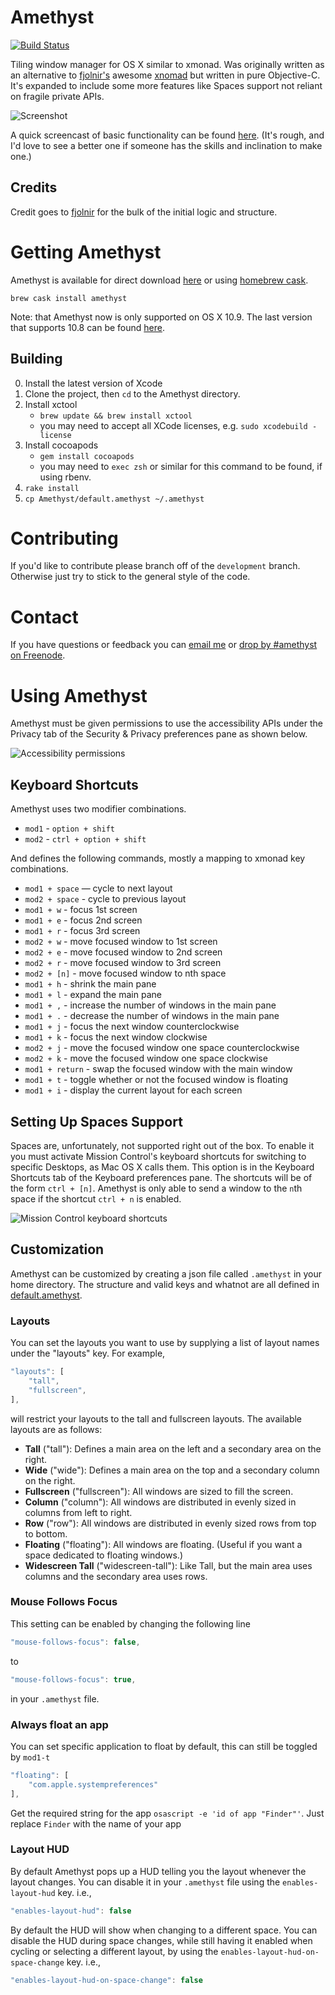 Amethyst
========

[![Build Status](https://travis-ci.org/ianyh/Amethyst.png?branch=master)](https://travis-ci.org/ianyh/Amethyst)

Tiling window manager for OS X similar to xmonad. Was originally written as an
alternative to [fjolnir's](https://github.com/fjolnir) awesome
[xnomad](https://github.com/fjolnir/xnomad) but written in pure
Objective-C. It's expanded to include some more features like Spaces support not
reliant on fragile private APIs.

![Screenshot](http://ianyh.com/amethyst/images/screenshot-small.png)

A quick screencast of basic functionality can be found [here](http://youtu.be/9ayUdV1sfjA). (It's rough, and I'd love to see a better one if someone has the skills and inclination to make one.)

Credits
-------

Credit goes to [fjolnir](https://github.com/fjolnir) for the bulk of the initial
logic and structure.

Getting Amethyst
================

Amethyst is available for direct download [here](http://ianyh.com/amethyst/versions/Amethyst-0.8.5.zip) or using [homebrew cask](https://github.com/phinze/homebrew-cask).

```
brew cask install amethyst
```

Note: that Amethyst now is only supported on OS X 10.9. The last version that supports 10.8 can be found [here](http://ianyh.com/amethyst/versions/Amethyst-0.8.2.zip).

Building
--------

0. Install the latest version of Xcode
1. Clone the project, then `cd` to the Amethyst directory.
2. Install xctool
    - `brew update && brew install xctool`
    - you may need to accept all XCode licenses, e.g. `sudo xcodebuild -license`
3. Install cocoapods
    - `gem install cocoapods`
    - you may need to `exec zsh` or similar for this command to be found, if using rbenv.
7. `rake install`
8. `cp Amethyst/default.amethyst ~/.amethyst`

Contributing
============

If you'd like to contribute please branch off of the `development` branch. Otherwise just try to stick to the general style of the code.

Contact
=======

If you have questions or feedback you can [email me](mailto:ianynda@gmail.com) or [drop by #amethyst on Freenode](http://webchat.freenode.net/?channels=amethyst).

Using Amethyst
==============

Amethyst must be given permissions to use the accessibility APIs under the Privacy tab of the Security & Privacy preferences pane as shown below.

![Accessibility permissions](http://ianyh.com/amethyst/images/accessibility-window.png)

Keyboard Shortcuts
------------------

Amethyst uses two modifier combinations.

* `mod1` - `option + shift`
* `mod2` - `ctrl + option + shift`

And defines the following commands, mostly a mapping to xmonad key combinations.

* `mod1 + space` — cycle to next layout
* `mod2 + space` - cycle to previous layout
* `mod1 + w` - focus 1st screen
* `mod1 + e` - focus 2nd screen
* `mod1 + r` - focus 3rd screen
* `mod2 + w` - move focused window to 1st screen
* `mod2 + e` - move focused window to 2nd screen
* `mod2 + r` - move focused window to 3rd screen
* `mod2 + [n]` - move focused window to nth space
* `mod1 + h` - shrink the main pane
* `mod1 + l` - expand the main pane
* `mod1 + ,` - increase the number of windows in the main pane
* `mod1 + .` - decrease the number of windows in the main pane
* `mod1 + j` - focus the next window counterclockwise
* `mod1 + k` - focus the next window clockwise
* `mod2 + j` - move the focused window one space counterclockwise
* `mod2 + k` - move the focused window one space clockwise
* `mod1 + return` - swap the focused window with the main window
* `mod1 + t` - toggle whether or not the focused window is floating
* `mod1 + i` - display the current layout for each screen

Setting Up Spaces Support
-------------------------

Spaces are, unfortunately, not supported right out of the box. To enable it you
must activate Mission Control's keyboard shortcuts for switching to specific
Desktops, as Mac OS X calls them. This option is in the Keyboard Shortcuts tab
of the Keyboard preferences pane. The shortcuts will be of the form `ctrl +
[n]`. Amethyst is only able to send a window to the `n`th space if the shortcut
`ctrl + n` is enabled.

![Mission Control keyboard shortcuts](http://ianyh.com/amethyst/images/missioncontrol-shortcuts.png)

Customization
-------------

Amethyst can be customized by creating a json file called `.amethyst` in your home directory. The structure and valid keys and whatnot are all defined in [default.amethyst](Amethyst/default.amethyst).

### Layouts

You can set the layouts you want to use by supplying a list of layout names under the "layouts" key. For example,

```js
"layouts": [
    "tall",
    "fullscreen",
],
```
will restrict your layouts to the tall and fullscreen layouts. The available layouts are as follows:

* **Tall** ("tall"): Defines a main area on the left and a secondary area on the right.
* **Wide** ("wide"): Defines a main area on the top and a secondary column on the right.
* **Fullscreen** ("fullscreen"): All windows are sized to fill the screen.
* **Column** ("column"): All windows are distributed in evenly sized in columns from left to right.
* **Row** ("row"): All windows are distributed in evenly sized rows from top to bottom.
* **Floating** ("floating"): All windows are floating. (Useful if you want a space dedicated to floating windows.)
* **Widescreen Tall** ("widescreen-tall"): Like Tall, but the main area uses columns and the secondary area uses rows.

### Mouse Follows Focus

This setting can be enabled by changing the following line

```js
"mouse-follows-focus": false,
```

to

```js
"mouse-follows-focus": true,
```

in your `.amethyst` file.


### Always float an app

You can set specific application to float by default, this can still be toggled by `mod1-t`

```js
"floating": [
    "com.apple.systempreferences"
],
```

Get the required string for the app `osascript -e 'id of app "Finder"'`. Just replace `Finder` with the name of your app

### Layout HUD

By default Amethyst pops up a HUD telling you the layout whenever the layout changes. You can disable it in your `.amethyst` file using the `enables-layout-hud` key. i.e.,

```js
"enables-layout-hud": false
```

By default the HUD will show when changing to a different space. You can disable the HUD during space changes, while still having it enabled when cycling or selecting a different layout, by using the `enables-layout-hud-on-space-change` key. i.e.,

```js
"enables-layout-hud-on-space-change": false
```
